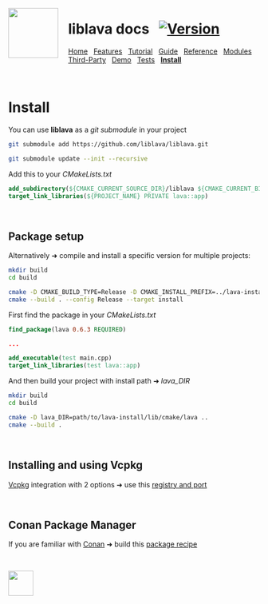 <a href="https://git.io/liblava"><img align="left" src="https://github.com/liblava.png" width="100" style="margin:0px 20px 0px 0px"></a>

# liblava docs &nbsp; [![Version](https://img.shields.io/badge/Version-0.6.3-blue)](https://git.io/liblava)

[Home](README.md) &nbsp; [Features](Features.md) &nbsp; [Tutorial](Tutorial.md) &nbsp; [Guide](Guide.md) &nbsp; [Reference](Reference.md) &nbsp; [Modules](Modules.md) &nbsp; [Third-Party](Third-Party.md) &nbsp; [Demo](Demo.md) &nbsp; [Tests](Tests.md) &nbsp; **[Install](Install.md)**

<br />

# Install

You can use **liblava** as a *git submodule* in your project

```bash
git submodule add https://github.com/liblava/liblava.git

git submodule update --init --recursive
```

Add this to your *CMakeLists.txt*

```cmake
add_subdirectory(${CMAKE_CURRENT_SOURCE_DIR}/liblava ${CMAKE_CURRENT_BINARY_DIR}/liblava)
target_link_libraries(${PROJECT_NAME} PRIVATE lava::app)
```

<br />

## Package setup

Alternatively ➜ compile and install a specific version for multiple projects:

```bash
mkdir build
cd build

cmake -D CMAKE_BUILD_TYPE=Release -D CMAKE_INSTALL_PREFIX=../lava-install ..
cmake --build . --config Release --target install
```

First find the package in your *CMakeLists.txt*

```cmake
find_package(lava 0.6.3 REQUIRED)

...

add_executable(test main.cpp)
target_link_libraries(test lava::app)
```

And then build your project with install path ➜ *lava_DIR*

```bash
mkdir build
cd build

cmake -D lava_DIR=path/to/lava-install/lib/cmake/lava ..
cmake --build .
```

<br />

## Installing and using Vcpkg

[Vcpkg](https://github.com/microsoft/vcpkg) integration with 2 options ➜ use this [registry and port](https://github.com/liblava/vcpkg-liblava)

<br />

## Conan Package Manager

If you are familiar with [Conan](https://conan.io/) ➜ build this [package recipe](https://github.com/liblava/conan-liblava)

<br />

<a href="https://git.io/liblava"><img src="https://github.com/liblava.png" width="50"></a>
